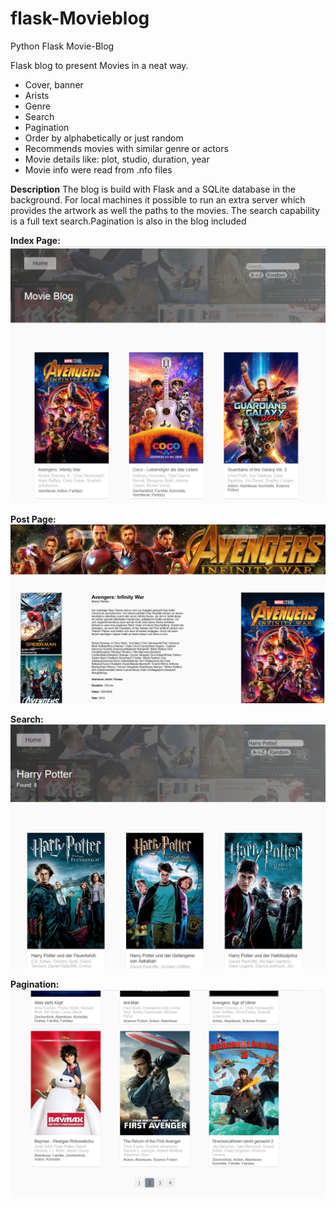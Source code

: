 # flask-Movieblog
Python Flask Movie-Blog

Flask blog to present Movies in a neat way.
- Cover, banner
- Arists
- Genre
- Search
- Pagination
- Order by alphabetically or just random
- Recommends movies with similar genre or actors
- Movie details like: plot, studio, duration, year
- Movie info were read from .nfo files

**Description**
The blog is build with Flask and a SQLite database in the background. For local machines it possible to run an extra server which provides the artwork as well the paths to the movies. The search capability is a full text search.Pagination is also in the blog included

**Index Page:**
![Index](https://github.com/Pascalaget/flask-blog/blob/master/RM_img/Blog_index.jpg)



**Post Page:**
![Index](https://github.com/Pascalaget/flask-blog/blob/master/RM_img/Blog_detail.jpg)



**Search:**
![Index](https://github.com/Pascalaget/flask-blog/blob/master/RM_img/Blog_search.jpg)



**Pagination:**
![Index](https://github.com/Pascalaget/flask-blog/blob/master/RM_img/Blog_pagination.jpg)
